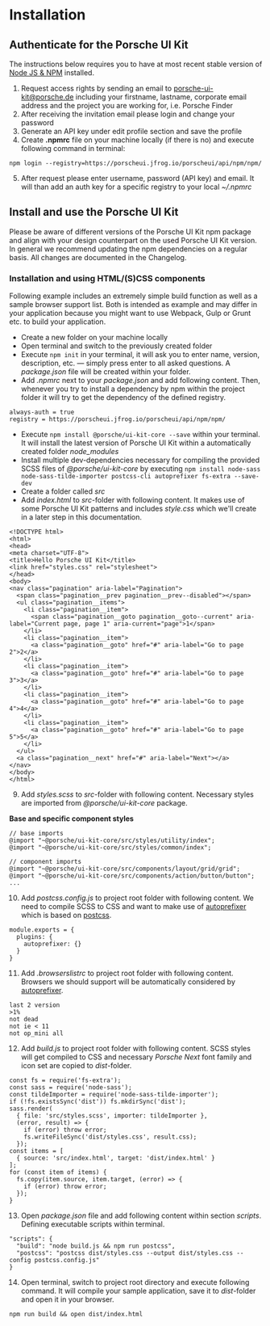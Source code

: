 # Installation

## Authenticate for the Porsche UI Kit
The instructions below requires you to have at most recent stable version of [Node JS & NPM](https://nodejs.org/) installed.

1. Request access rights by sending an email to [porsche-ui-kit@porsche.de](mailto:porsche-ui-kit@porsche.de) including your firstname, lastname, corporate email address and the project you are working for, i.e. Porsche Finder
2. After receiving the invitation email please login and change your password
3. Generate an API key under edit profile section and save the profile
4. Create **.npmrc** file on your machine locally (if there is no) and execute following command in terminal: 

```
npm login --registry=https://porscheui.jfrog.io/porscheui/api/npm/npm/
```

5. After request please enter username, password (API key) and email. It will than add an auth key for a specific registry to your local _~/.npmrc_

## Install and use the Porsche UI Kit
Please be aware of different versions of the Porsche UI Kit npm package and align with your design counterpart on the used Porsche UI Kit version. In general we recommend updating the npm dependencies on a regular basis. All changes are documented in the Changelog. 

### Installation and using HTML/(S)CSS components
Following example includes an extremely simple build function as well as a sample browser support list. Both is intended as example and may differ in your application because you might want to use Webpack, Gulp or Grunt etc. to build your application.

* Create a new folder on your machine locally
* Open terminal and switch to the previously created folder
* Execute `npm init` in your terminal, it will ask you to enter name, version, description, etc. — simply press enter to all asked questions. A _package.json_ file will be created within your folder. 
* Add _.npmrc_ next to your _package.json_ and add following content. Then, whenever you try to install a dependency by npm within the project folder it will try to get the dependency of the defined registry.
``` 
always-auth = true
registry = https://porscheui.jfrog.io/porscheui/api/npm/npm/
```
* Execute `npm install @porsche/ui-kit-core --save` within your terminal. It will install the latest version of Porsche UI Kit within a automatically created folder _node_modules_
* Install multiple dev-dependencies necessary for compiling the provided SCSS files of _@porsche/ui-kit-core_ by executing `npm install node-sass node-sass-tilde-importer postcss-cli autoprefixer fs-extra --save-dev`
* Create a folder called _src_
* Add _index.html_ to _src_-folder with following content. It makes use of some Porsche UI Kit patterns and includes _style.css_ which we'll create in a later step in this documentation.
```
<!DOCTYPE html>
<html>
<head>
<meta charset="UTF-8">
<title>Hello Porsche UI Kit</title>
<link href="styles.css" rel="stylesheet">
</head>
<body>
<nav class="pagination" aria-label="Pagination">
  <span class="pagination__prev pagination__prev--disabled"></span>
  <ul class="pagination__items">
    <li class="pagination__item">
      <span class="pagination__goto pagination__goto--current" aria-label="Current page, page 1" aria-current="page">1</span>
    </li>
    <li class="pagination__item">
      <a class="pagination__goto" href="#" aria-label="Go to page 2">2</a>
    </li>
    <li class="pagination__item">
      <a class="pagination__goto" href="#" aria-label="Go to page 3">3</a>
    </li>
    <li class="pagination__item">
      <a class="pagination__goto" href="#" aria-label="Go to page 4">4</a>
    </li>
    <li class="pagination__item">
      <a class="pagination__goto" href="#" aria-label="Go to page 5">5</a>
    </li>
  </ul>
  <a class="pagination__next" href="#" aria-label="Next"></a>
</nav>
</body>
</html>
```
9. Add _styles.scss_ to _src_-folder with following content. Necessary styles are imported from _@porsche/ui-kit-core_ package.  

**Base and specific component styles**
```
// base imports
@import "~@porsche/ui-kit-core/src/styles/utility/index";
@import "~@porsche/ui-kit-core/src/styles/common/index";

// component imports
@import "~@porsche/ui-kit-core/src/components/layout/grid/grid";
@import "~@porsche/ui-kit-core/src/components/action/button/button";
...
```
10. Add _postcss.config.js_ to project root folder with following content. We need to compile SCSS to CSS and want to make use of [autoprefixer](https://github.com/postcss/autoprefixer) which is based on [postcss](https://github.com/postcss/postcss).
```
module.exports = {
  plugins: {
    autoprefixer: {}
  }
}
```
11. Add _.browserslistrc_ to project root folder with following content. Browsers we should support will be automatically considered by [autoprefixer](https://github.com/postcss/autoprefixer).
```
last 2 version
>1%
not dead
not ie < 11
not op_mini all
```
12. Add _build.js_ to project root folder with following content. SCSS styles will get compiled to CSS and necessary _Porsche Next_ font family and icon set are copied to _dist_-folder.
```
const fs = require('fs-extra');
const sass = require('node-sass');
const tildeImporter = require('node-sass-tilde-importer');
if (!fs.existsSync('dist')) fs.mkdirSync('dist');
sass.render(
  { file: 'src/styles.scss', importer: tildeImporter },
  (error, result) => {
    if (error) throw error;
    fs.writeFileSync('dist/styles.css', result.css);
  });
const items = [
  { source: 'src/index.html', target: 'dist/index.html' }
];
for (const item of items) {
  fs.copy(item.source, item.target, (error) => {
    if (error) throw error;
  });
}
```
13. Open _package.json_ file and add following content within section _scripts_. Defining executable scripts within terminal. 
```
"scripts": {
  "build": "node build.js && npm run postcss",
  "postcss": "postcss dist/styles.css --output dist/styles.css --config postcss.config.js"
}
```
14. Open terminal, switch to project root directory and execute following command. It will compile your sample application, save it to _dist_-folder and open it in your browser.
```
npm run build && open dist/index.html
```
